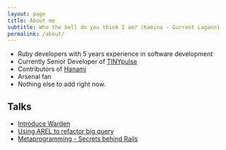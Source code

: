 ```yaml
---
layout: page
title: About me
subtitle: Who the hell do you think I am? (Kamina - Gurrent Lagann)
permalink: /about/
---
```


- Ruby developers with 5 years experience in software development
- Currently Senior Developer of [TINYpulse][tinypulse]
- Contributors of [Hanami][hanami]
- Arsenal fan
- Nothing else to add right now.

## Talks

- [Introduce Warden][introduce_warden]
- [Using AREL to refactor big query][arel]
- [Metaprogramming - Secrets behind Rails][metaprograming-rails]

[hanami]: http://github.com/hanami
[introduce_warden]: http://www.slideshare.net/HieuNguyenTrung/introduce-warden
[arel]: http://www.slideshare.net/HieuNguyenTrung/using-arel-to-refactor-big-queries
[metaprograming-rails]: http://www.slideshare.net/HieuNguyenTrung/metaprograming-rails-secret
[tinypulse]: http://www.tinypulse.com
